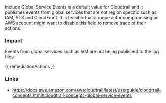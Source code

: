 
Include Global Service Events is a default value for Cloudtrail and it publishes events from global services that are not region specific such as IAM, STS and CloudFront. It is feasible that a rogue actor compromising an AWS account might want to disable this field to remove trace of their actions.

### Impact
Events from global services such as IAM are not being published to the log files

<!-- DO NOT CHANGE -->
{{ remediationActions }}

### Links
- https://docs.aws.amazon.com/awscloudtrail/latest/userguide/cloudtrail-concepts.html#cloudtrail-concepts-global-service-events


